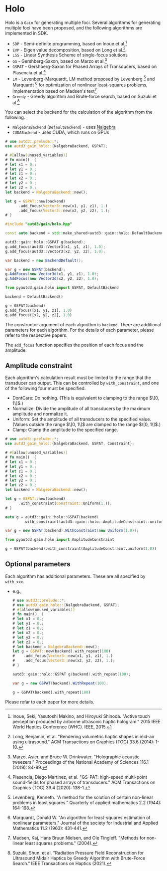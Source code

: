 # Holo

Holo is a `Gain` for generating multiple foci.
Several algorithms for generating multiple foci have been proposed, and the following algorithms are implemented in SDK.

* `SDP` - Semi-definite programming, based on Inoue et al.[^inoue2015]
* `EVP` - Eigen value decomposition, based on Long et al.[^long2014]
* `LSS` - Linear Synthesis Scheme of single-focus solutions
* `GS` - Gershberg-Saxon, based on Marzo et al.[^marzo2019]
* `GSPAT` - Gershberg-Saxon for Phased Arrays of Transducers, based on Plasencia et al.[^plasencia2020]
* `LM` - Levenberg-Marquardt, LM method proposed by Levenberg [^levenberg1944] and Marquardt [^marquardt1963] for optimization of nonlinear least-squares problems, implementation based on Madsen's text[^madsen2004]
* `Greedy` - Greedy algorithm and Brute-force search, based on Suzuki et al.[^suzuki2021]

You can select the backend for the calculation of the algorithm from the following.

* `NalgebraBackend` (`DefaultBackend`) - uses [Nalgebra](hthttps://nalgebra.org/)
* `CUDABackend` - uses CUDA, which runs on GPUs

```rust
# use autd3::prelude::*;
use autd3_gain_holo::{NalgebraBackend, GSPAT};

# #[allow(unused_variables)]
# fn main()  {
# let x1 = 0.;
# let y1 = 0.;
# let z1 = 0.;
# let x2 = 0.;
# let y2 = 0.;
# let z2 = 0.;
let backend = NalgebraBackend::new();

let g = GSPAT::new(backend)
      .add_focus(Vector3::new(x1, y1, z1), 1.)
      .add_focus(Vector3::new(x2, y2, z2), 1.);
# }
```

```cpp
#include "autd3/gain/holo.hpp"

const auto backend = std::make_shared<autd3::gain::holo::DefaultBackend>();

autd3::gain::holo::GSPAT g(backend);
g.add_focus(autd3::Vector3(x1, y1, z1), 1.0);
g.add_focus(autd3::Vector3(x2, y2, z2), 1.0);
```

```cs
var backend = new BackendDefault();

var g = new GSPAT(backend);
g.AddFocus(new Vector3d(x1, y1, z1), 1.0);
g.AddFocus(new Vector3d(x2, y2, z2), 1.0);
```

```python
from pyautd3.gain.holo import GSPAT, DefaultBackend

backend = DefaultBackend()

g = GSPAT(backend)
g.add_focus([x1, y1, z1], 1.0)
g.add_focus([x2, y2, z2], 1.0)
```

The constructor argument of each algorithm is `backend`.
There are additional parameters for each algorithm.
For the details of each parameter, please refer to the respective papers.

The `add_focus` function specifies the position of each focus and the amplitude.

## Amplitude constraint

Each algorithm's calculation result must be limited to the range that the transducer can output.
This can be controlled by `with_constraint`, and one of the following four must be specified.

- DontCare: Do nothing. (This is equivalent to clamping to the range $\[0, 1\]$.)
- Normalize: Divide the amplitude of all transducers by the maximum amplitude and normalize it.
- Uniform: Set the amplitude of all transducers to the specified value. (Values outside the range $\[0, 1\]$ are clamped to the range $\[0, 1\]$.)
- Clamp: Clamp the amplitude to the specified range.

```rust
# use autd3::prelude::*;
use autd3_gain_holo::{NalgebraBackend, GSPAT, Constraint};

# #[allow(unused_variables)]
# fn main()  {
# let x1 = 0.;
# let y1 = 0.;
# let z1 = 0.;
# let x2 = 0.;
# let y2 = 0.;
# let z2 = 0.;
let backend = NalgebraBackend::new();

let g = GSPAT::new(backend)
      .with_constraint(Constraint::Uniform(1.));
# }
```

```cpp
auto g = autd3::gain::holo::GSPAT(backend)
		.with_constraint(autd3::gain::holo::AmplitudeConstraint::uniform(1.));
```

```cs
var g = new GSPAT(backend).WithConstraint(new Uniform(1.0));
```

```python
from pyautd3.gain.holo import AmplitudeConstraint

g = GSPAT(backend).with_constraint(AmplitudeConstraint.uniform(1.0))
```

## Optional parameters

Each algorithm has additional parameters.
These are all specified by `with_xxx`.

- e.g.,
    ```rust
    # use autd3::prelude::*;
    # use autd3_gain_holo::{NalgebraBackend, GSPAT};
    # #[allow(unused_variables)]
    # fn main()  {
    # let x1 = 0.;
    # let y1 = 0.;
    # let z1 = 0.;
    # let x2 = 0.;
    # let y2 = 0.;
    # let z2 = 0.;
    # let backend = NalgebraBackend::new();
    let g = GSPAT::new(backend).with_repeat(100)
    #    .add_focus(Vector3::new(x1, y1, z1), 1.)
    #    .add_focus(Vector3::new(x2, y2, z2), 1.);
    # }
    ```

    ```cpp
    autd3::gain::holo::GSPAT g(backend).with_repeat(100);
    ```

    ```cs
    var g = new GSPAT(backend).WithRepeat(100);
    ```

    ```python
    g = GSPAT(backend).with_repeat(100)
    ```

Please refar to each paper for more details.

[^inoue2015]: Inoue, Seki, Yasutoshi Makino, and Hiroyuki Shinoda. "Active touch perception produced by airborne ultrasonic haptic hologram." 2015 IEEE World Haptics Conference (WHC). IEEE, 2015.

[^long2014]: Long, Benjamin, et al. "Rendering volumetric haptic shapes in mid-air using ultrasound." ACM Transactions on Graphics (TOG) 33.6 (2014): 1-10.

[^marzo2019]: Marzo, Asier, and Bruce W. Drinkwater. "Holographic acoustic tweezers." Proceedings of the National Academy of Sciences 116.1 (2019): 84-89.

[^plasencia2020]: Plasencia, Diego Martinez, et al. "GS-PAT: high-speed multi-point sound-fields for phased arrays of transducers." ACM Transactions on Graphics (TOG) 39.4 (2020): 138-1.

[^levenberg1944]: Levenberg, Kenneth. "A method for the solution of certain non-linear problems in least squares." Quarterly of applied mathematics 2.2 (1944): 164-168.

[^marquardt1963]: Marquardt, Donald W. "An algorithm for least-squares estimation of nonlinear parameters." Journal of the society for Industrial and Applied Mathematics 11.2 (1963): 431-441.

[^madsen2004]: Madsen, Kaj, Hans Bruun Nielsen, and Ole Tingleff. "Methods for non-linear least squares problems." (2004).

[^suzuki2021]: Suzuki, Shun, et al. "Radiation Pressure Field Reconstruction for Ultrasound Midair Haptics by Greedy Algorithm with Brute-Force Search." IEEE Transactions on Haptics (2021).
